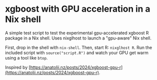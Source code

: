 # xgboost with GPU acceleration in a Nix shell

A simple test script to test the experimental gpu-accelerated xgboost R package
in a Nix shell. Uses nixglhost to launch a "gpu-aware" Nix shell.

First, drop in the shell with `nix-shell`. Then, start R: `nixglhost R`. Run the
included script with `source("script.R")` and watch your GPU get warm using
a tool like `btop`.

Inspired by [https://anatolii.nz/posts/2024/xgboost-gpu-r](https://anatolii.nz/posts/2024/xgboost-gpu-r).
